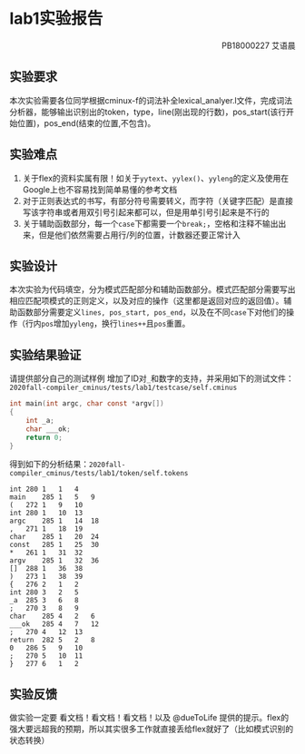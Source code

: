 # lab1实验报告
<p align=right>PB18000227 艾语晨</p>

## 实验要求
本次实验需要各位同学根据cminux-f的词法补全lexical_analyer.l文件，完成词法分析器，能够输出识别出的token，type，line(刚出现的行数)，pos_start(该行开始位置)，pos_end(结束的位置,不包含)。
## 实验难点
1. 关于flex的资料实属有限！如关于`yytext`、`yylex()`、`yyleng`的定义及使用在Google上也不容易找到简单易懂的参考文档
2. 对于正则表达式的书写，有部分符号需要转义，而字符（关键字匹配）是直接写该字符串或者用双引号引起来都可以，但是用单引号引起来是不行的
3. 关于辅助函数部分，每一个`case`下都需要一个`break;`，空格和注释不输出出来，但是他们依然需要占用行/列的位置，计数器还要正常计入
## 实验设计
本次实验为代码填空，分为模式匹配部分和辅助函数部分。模式匹配部分需要写出相应匹配项模式的正则定义，以及对应的操作（这里都是返回对应的返回值）。辅助函数部分需要定义`lines, pos_start, pos_end`，以及在不同`case`下对他们的操作（行内`pos`增加`yyleng`，换行`lines++`且`pos`重置。
## 实验结果验证
请提供部分自己的测试样例
增加了ID对`_`和数字的支持，并采用如下的测试文件：`2020fall-compiler_cminus/tests/lab1/testcase/self.cminus`
```c
int main(int argc, char const *argv[])
{
	int _a;
	char ___ok;
	return 0;
}
```
得到如下的分析结果：`2020fall-compiler_cminus/tests/lab1/token/self.tokens`
```
int	280	1	1	4
main	285	1	5	9
(	272	1	9	10
int	280	1	10	13
argc	285	1	14	18
,	271	1	18	19
char	285	1	20	24
const	285	1	25	30
*	261	1	31	32
argv	285	1	32	36
[]	288	1	36	38
)	273	1	38	39
{	276	2	1	2
int	280	3	2	5
_a	285	3	6	8
;	270	3	8	9
char	285	4	2	6
___ok	285	4	7	12
;	270	4	12	13
return	282	5	2	8
0	286	5	9	10
;	270	5	10	11
}	277	6	1	2
```
## 实验反馈
做实验一定要 看文档！看文档！看文档！以及 @dueToLife 提供的提示。flex的强大要远超我的预期，所以其实很多工作就直接丢给flex就好了（比如模式识别的状态转换）
